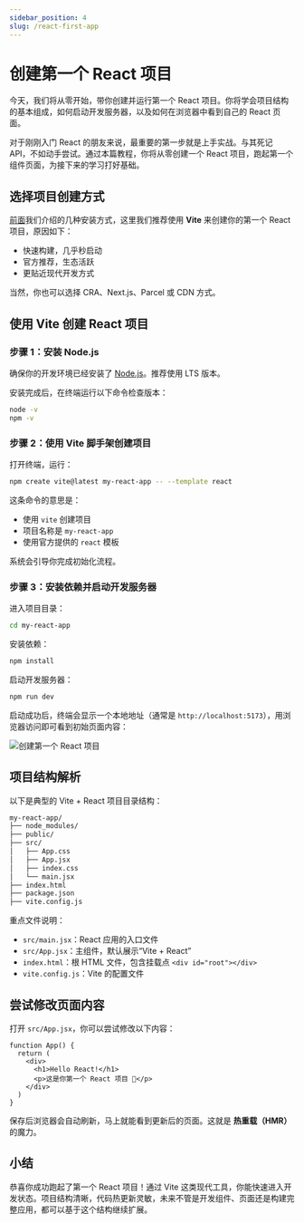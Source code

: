 ```yaml
---
sidebar_position: 4
slug: /react-first-app
---
```


# 创建第一个 React 项目

今天，我们将从零开始，带你创建并运行第一个 React 项目。你将学会项目结构的基本组成，如何启动开发服务器，以及如何在浏览器中看到自己的 React 页面。

对于刚刚入门 React 的朋友来说，最重要的第一步就是上手实战。与其死记 API，不如动手尝试。通过本篇教程，你将从零创建一个 React 项目，跑起第一个组件页面，为接下来的学习打好基础。



## 选择项目创建方式

[前面](/react/react-installation/)我们介绍的几种安装方式，这里我们推荐使用 **Vite** 来创建你的第一个 React 项目，原因如下：

- 快速构建，几乎秒启动
- 官方推荐，生态活跃
- 更贴近现代开发方式

当然，你也可以选择 CRA、Next.js、Parcel 或 CDN 方式。



## 使用 Vite 创建 React 项目

### 步骤 1：安装 Node.js

确保你的开发环境已经安装了 [Node.js](https://nodejs.org/)。推荐使用 LTS 版本。

安装完成后，在终端运行以下命令检查版本：

```bash
node -v
npm -v
```

### 步骤 2：使用 Vite 脚手架创建项目

打开终端，运行：

```bash
npm create vite@latest my-react-app -- --template react
```

这条命令的意思是：

- 使用 `vite` 创建项目
- 项目名称是 `my-react-app`
- 使用官方提供的 `react` 模板

系统会引导你完成初始化流程。

### 步骤 3：安装依赖并启动开发服务器

进入项目目录：

```bash
cd my-react-app
```

安装依赖：

```bash
npm install
```

启动开发服务器：

```bash
npm run dev
```

启动成功后，终端会显示一个本地地址（通常是 `http://localhost:5173`），用浏览器访问即可看到初始页面内容：

![创建第一个 React 项目](https://static.getiot.tech/my-react-app-01.webp#center)



## 项目结构解析

以下是典型的 Vite + React 项目目录结构：

```bash showLineNumbers
my-react-app/
├── node_modules/
├── public/
├── src/
│   ├── App.css
│   ├── App.jsx
│   ├── index.css
│   └── main.jsx
├── index.html
├── package.json
├── vite.config.js
```

重点文件说明：

- `src/main.jsx`：React 应用的入口文件
- `src/App.jsx`：主组件，默认展示“Vite + React”
- `index.html`：根 HTML 文件，包含挂载点 `<div id="root"></div>`
- `vite.config.js`：Vite 的配置文件



## 尝试修改页面内容

打开 `src/App.jsx`，你可以尝试修改以下内容：

```tsx showLineNumbers
function App() {
  return (
    <div>
      <h1>Hello React!</h1>
      <p>这是你第一个 React 项目 🎉</p>
    </div>
  )
}
```

保存后浏览器会自动刷新，马上就能看到更新后的页面。这就是 **热重载（HMR）** 的魔力。



## 小结

恭喜你成功跑起了第一个 React 项目！通过 Vite 这类现代工具，你能快速进入开发状态。项目结构清晰，代码热更新灵敏，未来不管是开发组件、页面还是构建完整应用，都可以基于这个结构继续扩展。
